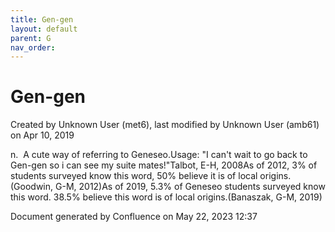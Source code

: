 ```yaml
---
title: Gen-gen
layout: default
parent: G
nav_order:
---
```


# Gen-gen

Created by  Unknown User (met6), last modified by  Unknown User (amb61) on Apr 10, 2019

n.  A cute way of referring to Geneseo.Usage: &quot;I can't wait to go back to Gen-gen so i can see my suite mates!&quot;Talbot, E-H, 2008As of 2012, 3% of students surveyed know this word, 50% believe it is of local origins.(Goodwin, G-M, 2012)As of 2019, 5.3% of Geneseo students surveyed know this word. 38.5% believe this word is of local origins.(Banaszak, G-M, 2019)

Document generated by Confluence on May 22, 2023 12:37


